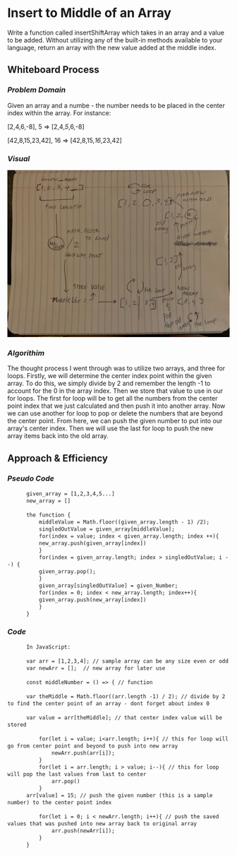 # Insert to Middle of an Array

Write a function called insertShiftArray which takes in an array and a value to be added. Without utilizing any of the built-in methods available to your language, return an array with the new value added at the middle index.

## Whiteboard Process
### _Problem Domain_  ###
Given an array and a numbe - the number needs to be placed in the center index within the array.
For instance:

[2,4,6,-8], 5   =>  [2,4,*5*,6,-8]

[42,8,15,23,42], 16   =>  [42,8,15,*16*,23,42]

### _Visual_ ### 
![whiteboarding](./Whiteboard2.jpg)

### _Algorithim_ ###
The thought process I went through was to utilize two arrays, and three for loops. Firstly, we will determine the center index point within the given array. To do this, we simply divide by 2 and remember the length -1 to account for the 0 in the array index. Then we store that value to use in our for loops. The first for loop will be to get all the numbers from the center point index that we just calculated and then push it into another array. Now we can use another for loop to pop or delete the numbers that are beyond the center point. From here, we can push the given number to put into our array's center index. Then we will use the last for loop to push the new array items back into the old array.

## Approach & Efficiency
### _Pseudo Code_ ###

          given_array = [1,2,3,4,5...]
          new_array = []

          the function {
              middleValue = Math.floor((given_array.length - 1) /2);
              singledOutValue = given_array[middleValue];
              for(index = value; index < given_array.length; index ++){
              new_array.push(given_array[index])
              }
              for(index = given_array.length; index > singledOutValue; i --) {
              given_array.pop();  
              }
              given_array[singledOutValue] = given_Number;
              for(index = 0; index < new_array.length; index++){
              given_array.push(new_array[index])
              }
          }
  ### _Code_ ###

          In JavaScript: 

          var arr = [1,2,3,4]; // sample array can be any size even or odd 
          var newArr = [];  // new array for later use 

          const middleNumber = () => { // function 

          var theMiddle = Math.floor((arr.length -1) / 2); // divide by 2 to find the center point of an array - dont forget about index 0 

          var value = arr[theMiddle]; // that center index value will be stored 

              for(let i = value; i<arr.length; i++){ // this for loop will go from center point and beyond to push into new array 
                  newArr.push(arr[i]); 
              }
              for(let i = arr.length; i > value; i--){ // this for loop will pop the last values from last to center
                  arr.pop() 
              }
          arr[value] = 15; // push the given number (this is a sample number) to the center point index

              for(let i = 0; i < newArr.length; i++){ // push the saved values that was pushed into new array back to original array 
                  arr.push(newArr[i]);
              }
          }

